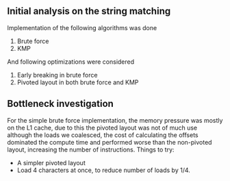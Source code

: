 
## Initial analysis on the string matching

Implementation of the following algorithms was done
1. Brute force
2. KMP

And following optimizations were considered
1. Early breaking in brute force
2. Pivoted layout in both brute force and KMP


## Bottleneck investigation

For the simple brute force implementation, the memory pressure was mostly on the L1 cache, due to this the pivoted layout was not of much use although the loads we coalesced, the cost of calculating the offsets dominated the compute time and performed worse than the non-pivoted layout, increasing the number of instructions. 
Things to try:
- A simpler pivoted layout
- Load 4 characters at once, to reduce number of loads by 1/4. 

